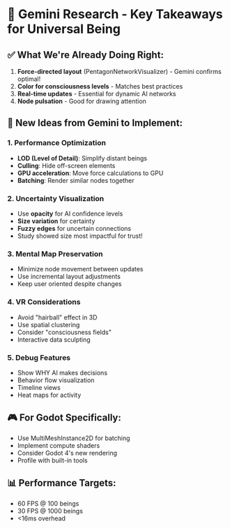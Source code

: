 # 🌌 Gemini Research - Key Takeaways for Universal Being

## ✅ What We're Already Doing Right:
1. **Force-directed layout** (PentagonNetworkVisualizer) - Gemini confirms optimal!
2. **Color for consciousness levels** - Matches best practices
3. **Real-time updates** - Essential for dynamic AI networks
4. **Node pulsation** - Good for drawing attention

## 🚀 New Ideas from Gemini to Implement:

### 1. **Performance Optimization**
- **LOD (Level of Detail)**: Simplify distant beings
- **Culling**: Hide off-screen elements
- **GPU acceleration**: Move force calculations to GPU
- **Batching**: Render similar nodes together

### 2. **Uncertainty Visualization**
- Use **opacity** for AI confidence levels
- **Size variation** for certainty
- **Fuzzy edges** for uncertain connections
- Study showed size most impactful for trust!

### 3. **Mental Map Preservation**
- Minimize node movement between updates
- Use incremental layout adjustments
- Keep user oriented despite changes

### 4. **VR Considerations**
- Avoid "hairball" effect in 3D
- Use spatial clustering
- Consider "consciousness fields" 
- Interactive data sculpting

### 5. **Debug Features**
- Show WHY AI makes decisions
- Behavior flow visualization
- Timeline views
- Heat maps for activity

## 🎮 For Godot Specifically:
- Use MultiMeshInstance2D for batching
- Implement compute shaders
- Consider Godot 4's new rendering
- Profile with built-in tools

## 📊 Performance Targets:
- 60 FPS @ 100 beings
- 30 FPS @ 1000 beings
- <16ms overhead